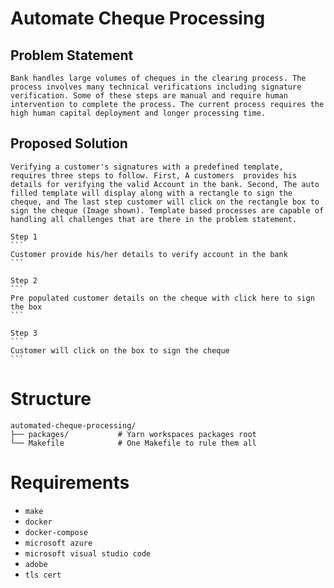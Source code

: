 # Automate Cheque Processing

## Problem Statement

    Bank handles large volumes of cheques in the clearing process. The process involves many technical verifications including signature verification. Some of these steps are manual and require human intervention to complete the process. The current process requires the high human capital deployment and longer processing time.

## Proposed Solution

    Verifying a customer's signatures with a predefined template,  requires three steps to follow. First, A customers  provides his details for verifying the valid Account in the bank. Second, The auto filled template will display along with a rectangle to sign the cheque, and The last step customer will click on the rectangle box to sign the cheque (Image shown). Template based processes are capable of handling all challenges that are there in the problem statement.

    Step 1
    ```
    Customer provide his/her details to verify account in the bank
    ```

    Step 2
    ```
    Pre populated customer details on the cheque with click here to sign the box
    ```

    Step 3
    ```
    Customer will click on the box to sign the cheque
    ```

# Structure

```
automated-cheque-processing/
├── packages/           # Yarn workspaces packages root
└── Makefile            # One Makefile to rule them all
```

# Requirements

- `make`
- `docker`
- `docker-compose`
- `microsoft azure`
- `microsoft visual studio code`
- `adobe`
- `tls cert`
